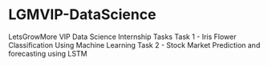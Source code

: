 # LGMVIP-DataScience
LetsGrowMore
VIP Data Science  Internship Tasks
Task 1 - Iris Flower Classification Using Machine Learning
Task 2 - Stock Market Prediction and forecasting using LSTM


